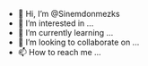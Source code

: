 - 👋 Hi, I’m @Sinemdonmezks
- 👀 I’m interested in ...
- 🌱 I’m currently learning ...
- 💞️ I’m looking to collaborate on ...
- 📫 How to reach me ...



